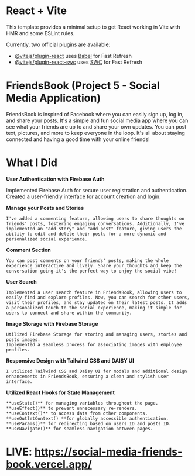 # React + Vite

This template provides a minimal setup to get React working in Vite with HMR and some ESLint rules.

Currently, two official plugins are available:

- [@vitejs/plugin-react](https://github.com/vitejs/vite-plugin-react/blob/main/packages/plugin-react/README.md) uses [Babel](https://babeljs.io/) for Fast Refresh
- [@vitejs/plugin-react-swc](https://github.com/vitejs/vite-plugin-react-swc) uses [SWC](https://swc.rs/) for Fast Refresh

# FriendsBook (Project 5 - Social Media Application)

FriendsBook is inspired of Facebook where you can easily sign up, log in, and share your posts. It's a simple and fun social media app where you can see what your friends are up to and share your own updates. You can post text, pictures, and more to keep everyone in the loop. It's all about staying connected and having a good time with your online friends!

# What I Did

**User Authentication with Firebase Auth**

Implemented Firebase Auth for secure user registration and authentication.
Created a user-friendly interface for account creation and login.



**Manage your Posts and Stories**

    I've added a commenting feature, allowing users to share thoughts on friends' posts, fostering engaging conversations. Additionally, I've implemented an "add story" and "add post" feature, giving users the ability to edit and delete their posts for a more dynamic and personalized social experience.



**Comment Section**

    You can post comments on your friends' posts, making the whole experience interactive and lively. Share your thoughts and keep the conversation going—it's the perfect way to enjoy the social vibe!



**User Search**

    Implemented a user search feature in FriendsBook, allowing users to easily find and explore profiles. Now, you can search for other users, visit their profiles, and stay updated on their latest posts. It adds a personalized touch to the social experience, making it simple for users to connect and share within the community.



**Image Storage with Firebase Storage**

    Utilized Firebase Storage for storing and managing users, stories and posts images.
    Implemented a seamless process for associating images with employee profiles.



**Responsive Design with Tailwind CSS and DAISY UI**

    I utilized Tailwind CSS and Daisy UI for modals and additional design enhancements in FriendsBook, ensuring a clean and stylish user interface.

**Utilized React Hooks for State Management**

    **useState()** for managing variables throughout the page.
    **useEffect()** to prevent unnecessary re-renders.
    **useContext()** to access data from other components.
    **useOutletContext() **for globally accessible authentication.
    **useParams()** for redirecting based on users ID and posts ID.
    **useNavigate()** for seamless navigation between pages.

# LIVE: https://social-media-friends-book.vercel.app/
